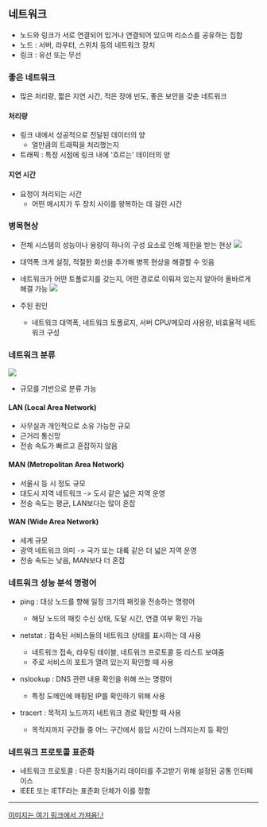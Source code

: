 ## 네트워크
- 노드와 링크가 서로 연결되어 있거나 연결되어 있으며 리소스를 공유하는 집합
- 노드 : 서버, 라우터, 스위치 등의 네트워크 장치
- 링크 : 유선 또는 무선

### 좋은 네트워크
- 많은 처리량, 짧은 지연 시간, 적은 장애 빈도, 좋은 보안을 갖춘 네트워크

#### 처리량
- 링크 내에서 성공적으로 전달된 데이터의 양
  - 얼만큼의 트래픽을 처리했는지
- 트래픽 : 특정 시점에 링크 내에 '흐르는' 데이터의 양


#### 지연 시간
- 요청이 처리되는 시간
  - 어떤 메시지가 두 장치 사이를 왕복하는 데 걸린 시간

### 병목현상
- 전체 시스템의 성능이나 용량이 하나의 구성 요소로 인해 제한을 받는 현상
![](https://velog.velcdn.com/images/hso07202/post/d4435e90-6f5e-400f-bfe7-ddd919588cd0/image.png)
- 대역폭 크게 설정, 적절한 회선을 추가해 병목 현상을 해결할 수 잇음
- 네트워크가 어떤 토폴로지를 갖는지, 어떤 경로로 이뤄져 있는지 알아야 올바르게 해결 가능
![](https://velog.velcdn.com/images/hso07202/post/1b18d592-376e-4f2e-90e3-4e3ec443a86a/image.png)

- 주된 원인
  - 네트워크 대역폭, 네트워크 토폴로지, 서버 CPU/메모리 사용량, 비효율적 네트워크 구성

### 네트워크 분류
![](https://velog.velcdn.com/images/hso07202/post/7d7c4310-ef9e-452c-83d3-a1083fa4353b/image.png)

- 규모를 기반으로 분류 가능

#### LAN (Local Area Network)
- 사무실과 개인적으로 소유 가능한 규모
- 근거리 통신망
- 전송 속도가 빠르고 혼잡하지 않음

#### MAN (Metropolitan Area Network)
- 서울시 등 시 정도 규모
- 대도시 지역 네트워크 -> 도시 같은 넓은 지역 운영
- 전송 속도는 평균, LAN보다는 많이 혼잡

#### WAN (Wide Area Network)
- 세계 규모
- 광역 네트워크 의미 -> 국가 또는 대륙 같은 더 넓은 지역 운영
- 전송 속도는 낮음, MAN보다 더 혼잡

### 네트워크 성능 분석 명령어
- ping : 대상 노드를 향해 일정 크기의 패킷을 전송하는 명령어
  - 해당 노드의 패킷 수신 상태, 도달 시간, 연결 여부 확인 가능
  
- netstat : 접속된 서비스들의 네트워크 상태를 표시하는 데 사용
  - 네트워크 접속, 라우팅 테이블, 네트워크 프로토콜 등 리스트 보여줌
  - 주로 서비스의 포트가 열려 있는지 확인할 때 사용
  
- nslookup : DNS 관련 내용 확인을 위해 쓰는 명령어
  - 특정 도메인에 매핑된 IP를 확인하기 위해 사용
  
- tracert : 목적지 노드까지 네트워크 경로 확인할 때 사용
  - 목적지까지 구간들 중 어느 구간에서 응답 시간이 느려지는지 등 확인

### 네트워크 프로토콜 표준화
- 네트워크 프로토콜 : 다른 장치들기리 데이터를 주고받기 위해 설정된 공통 인터페이스
- IEEE 또는 IETF라는 표준화 단체가 이를 정함


---
[이미지는 여기 링크에서 가져옴!.!](https://moosongsong.github.io/junior-be-interview/03_%EB%84%A4%ED%8A%B8%EC%9B%8C%ED%81%AC/%ED%86%A0%ED%8F%B4%EB%A1%9C%EC%A7%80%EC%99%80%20%EB%B3%91%EB%AA%A9%ED%98%84%EC%83%81.html#%E1%84%82%E1%85%A6%E1%84%90%E1%85%B3%E1%84%8B%E1%85%AF%E1%84%8F%E1%85%B3-%E1%84%90%E1%85%A9%E1%84%91%E1%85%A9%E1%86%AF%E1%84%85%E1%85%A9%E1%84%8C%E1%85%B5)
